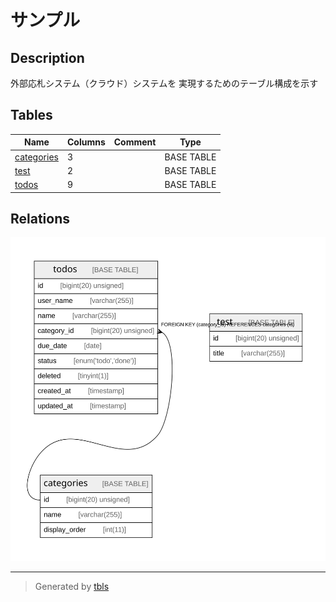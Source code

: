 # サンプル

## Description

外部応札システム（クラウド）システムを 実現するためのテーブル構成を示す

## Tables

| Name | Columns | Comment | Type |
| ---- | ------- | ------- | ---- |
| [categories](categories.md) | 3 |  | BASE TABLE |
| [test](test.md) | 2 |  | BASE TABLE |
| [todos](todos.md) | 9 |  | BASE TABLE |

## Relations

![er](viewpoint-0.svg)

---

> Generated by [tbls](https://github.com/k1LoW/tbls)
